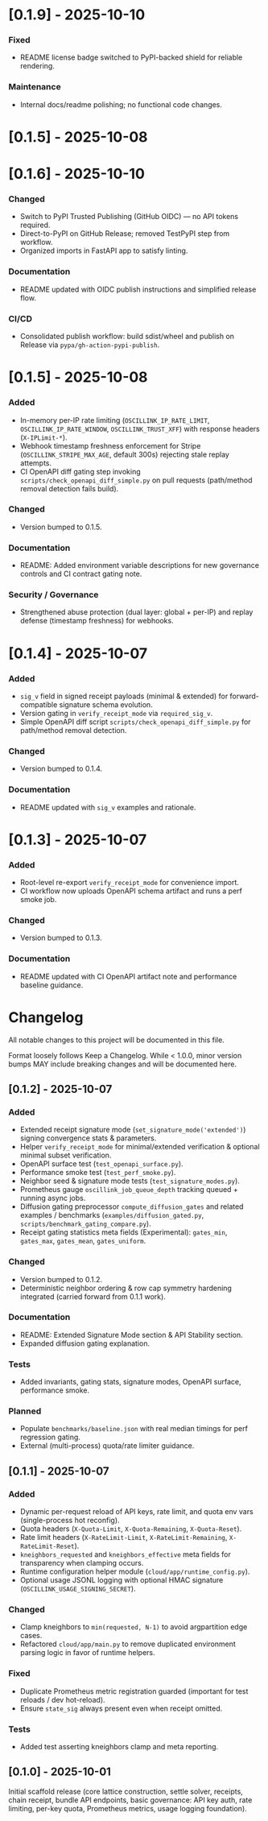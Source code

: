 # [0.1.9] - 2025-10-10
### Fixed
- README license badge switched to PyPI-backed shield for reliable rendering.

### Maintenance
- Internal docs/readme polishing; no functional code changes.

# [0.1.5] - 2025-10-08
# [0.1.6] - 2025-10-10
### Changed
- Switch to PyPI Trusted Publishing (GitHub OIDC) — no API tokens required.
- Direct-to-PyPI on GitHub Release; removed TestPyPI step from workflow.
- Organized imports in FastAPI app to satisfy linting.

### Documentation
- README updated with OIDC publish instructions and simplified release flow.

### CI/CD
- Consolidated publish workflow: build sdist/wheel and publish on Release via `pypa/gh-action-pypi-publish`.

# [0.1.5] - 2025-10-08
### Added
- In-memory per-IP rate limiting (`OSCILLINK_IP_RATE_LIMIT`, `OSCILLINK_IP_RATE_WINDOW`, `OSCILLINK_TRUST_XFF`) with response headers (`X-IPLimit-*`).
- Webhook timestamp freshness enforcement for Stripe (`OSCILLINK_STRIPE_MAX_AGE`, default 300s) rejecting stale replay attempts.
- CI OpenAPI diff gating step invoking `scripts/check_openapi_diff_simple.py` on pull requests (path/method removal detection fails build).

### Changed
- Version bumped to 0.1.5.

### Documentation
- README: Added environment variable descriptions for new governance controls and CI contract gating note.

### Security / Governance
- Strengthened abuse protection (dual layer: global + per-IP) and replay defense (timestamp freshness) for webhooks.

# [0.1.4] - 2025-10-07
### Added
- `sig_v` field in signed receipt payloads (minimal & extended) for forward-compatible signature schema evolution.
- Version gating in `verify_receipt_mode` via `required_sig_v`.
- Simple OpenAPI diff script `scripts/check_openapi_diff_simple.py` for path/method removal detection.

### Changed
- Version bumped to 0.1.4.

### Documentation
- README updated with `sig_v` examples and rationale.

# [0.1.3] - 2025-10-07
### Added
- Root-level re-export `verify_receipt_mode` for convenience import.
- CI workflow now uploads OpenAPI schema artifact and runs a perf smoke job.

### Changed
- Version bumped to 0.1.3.

### Documentation
- README updated with CI OpenAPI artifact note and performance baseline guidance.

# Changelog

All notable changes to this project will be documented in this file.

Format loosely follows Keep a Changelog. While < 1.0.0, minor version bumps MAY include breaking changes and will be documented here.

## [0.1.2] - 2025-10-07
### Added
- Extended receipt signature mode (`set_signature_mode('extended')`) signing convergence stats & parameters.
- Helper `verify_receipt_mode` for minimal/extended verification & optional minimal subset verification.
- OpenAPI surface test (`test_openapi_surface.py`).
- Performance smoke test (`test_perf_smoke.py`).
- Neighbor seed & signature mode tests (`test_signature_modes.py`).
- Prometheus gauge `oscillink_job_queue_depth` tracking queued + running async jobs.
- Diffusion gating preprocessor `compute_diffusion_gates` and related examples / benchmarks (`examples/diffusion_gated.py`, `scripts/benchmark_gating_compare.py`).
- Receipt gating statistics meta fields (Experimental): `gates_min`, `gates_max`, `gates_mean`, `gates_uniform`.

### Changed
- Version bumped to 0.1.2.
- Deterministic neighbor ordering & row cap symmetry hardening integrated (carried forward from 0.1.1 work).

### Documentation
- README: Extended Signature Mode section & API Stability section.
- Expanded diffusion gating explanation.

### Tests
- Added invariants, gating stats, signature modes, OpenAPI surface, performance smoke.

### Planned
- Populate `benchmarks/baseline.json` with real median timings for perf regression gating.
- External (multi-process) quota/rate limiter guidance.

## [0.1.1] - 2025-10-07
### Added
- Dynamic per-request reload of API keys, rate limit, and quota env vars (single-process hot reconfig).
- Quota headers (`X-Quota-Limit`, `X-Quota-Remaining`, `X-Quota-Reset`).
- Rate limit headers (`X-RateLimit-Limit`, `X-RateLimit-Remaining`, `X-RateLimit-Reset`).
- `kneighbors_requested` and `kneighbors_effective` meta fields for transparency when clamping occurs.
- Runtime configuration helper module (`cloud/app/runtime_config.py`).
- Optional usage JSONL logging with optional HMAC signature (`OSCILLINK_USAGE_SIGNING_SECRET`).

### Changed
- Clamp kneighbors to `min(requested, N-1)` to avoid argpartition edge cases.
- Refactored `cloud/app/main.py` to remove duplicated environment parsing logic in favor of runtime helpers.

### Fixed
- Duplicate Prometheus metric registration guarded (important for test reloads / dev hot-reload).
- Ensure `state_sig` always present even when receipt omitted.

### Tests
- Added test asserting kneighbors clamp and meta reporting.

## [0.1.0] - 2025-10-01
Initial scaffold release (core lattice construction, settle solver, receipts, chain receipt, bundle API endpoints, basic governance: API key auth, rate limiting, per-key quota, Prometheus metrics, usage logging foundation).
